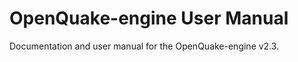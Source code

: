 OpenQuake-engine User Manual
============================

Documentation and user manual for the OpenQuake-engine v2.3.
